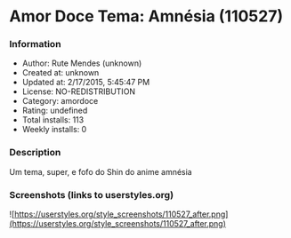# Amor Doce Tema: Amnésia (110527)

### Information
- Author: Rute Mendes (unknown)
- Created at: unknown
- Updated at: 2/17/2015, 5:45:47 PM
- License: NO-REDISTRIBUTION
- Category: amordoce
- Rating: undefined
- Total installs: 113
- Weekly installs: 0


### Description
Um tema, super, e fofo do Shin do anime amnésia


### Screenshots (links to userstyles.org)
![https://userstyles.org/style_screenshots/110527_after.png](https://userstyles.org/style_screenshots/110527_after.png)



